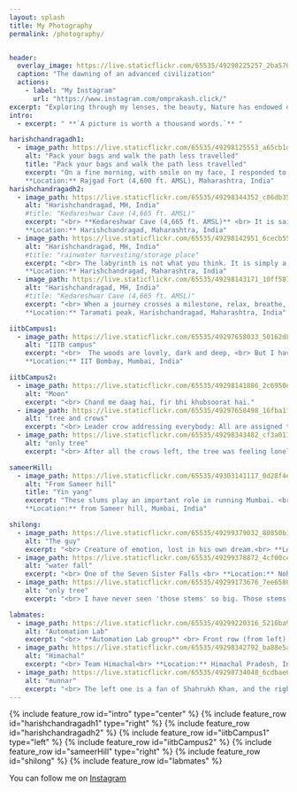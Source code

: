 ```yaml
---
layout: splash
title: My Photography
permalink: /photography/


header:
  overlay_image: https://live.staticflickr.com/65535/49298225257_2ba5702305_h.jpg
  caption: "The dawning of an advanced civilization"
  actions:
    - label: "My Instagram"
      url: "https://www.instagram.com/omprakash.click/"
excerpt: "Exploring through my lenses, the beauty, Nature has endowed us with."
intro: 
  - excerpt: " **`A picture is worth a thousand words.`** "

harishchandragadh1:
  - image_path: https://live.staticflickr.com/65535/49298125553_a65cb1d9fe_o.jpg
    alt: "Pack your bags and walk the path less travelled"
    title: "Pack your bags and walk the path less travelled"
    excerpt: "On a fine morning, with smile on my face, I responded to The Mountain's Call <br> (a still from the end of the night trek) <br>
    **Location:** Rajgad Fort (4,600 ft. AMSL), Maharashtra, India"
harishchandragadh2:
  - image_path: https://live.staticflickr.com/65535/49298344352_c86db35d98_o.jpg
    alt: "Harishchandragad, MH, India"
    #title: "Kedareshwar Cave (4,665 ft. AMSL)"
    excerpt: "<br> **Kedareshwar Cave (4,665 ft. AMSL)** <br> It is said that the pillars were built to depict the four `Yugas` of Life - `Satya Yuga`, `Tretha Yuga`, `Dwapara Yuga` and `Kali Yuga`. When a Yuga comes to the end of its time, one of the pillars is said to break down. And exactly one pillar is left. <br>
    **Location:** Harishchandragad, Maharashtra, India"
  - image_path: https://live.staticflickr.com/65535/49298142951_6cecb55be6_o.jpg
    alt: "Harishchandragad, MH, India"
    #title: "rainwater harvesting/storage place"
    excerpt: "<br> The labyrinth is not what you think. It is simply a rainwater harvesting/storage place. Even in summer, water remains cold.<br>
    **Location:** Harishchandragad, Maharashtra, India"
  - image_path: https://live.staticflickr.com/65535/49298143171_10ff587295_o.jpg
    alt: "Harishchandragad, MH, India"
    #title: "Kedareshwar Cave (4,665 ft. AMSL)"
    excerpt: "<br> When a journey crosses a milestone, relax, breathe, and rejuvenate. Even the setting Sun smilingly peeps and say, see you tomorrow. <br>
    **Location:** Taramati peak, Harishchandragad, Maharashtra, India"

iitbCampus1:
  - image_path: https://live.staticflickr.com/65535/49297658033_50162d838f_o.jpg
    alt: "IITB campus"
    excerpt: "<br>  The woods are lovely, dark and deep, <br> But I have promises to keep, <br> And miles to go before I sleep, <br> And miles to go before I sleep. <br> *- By Robert Frost* <br>
    **Location:** IIT Bombay, Mumbai, India"

iitbCampus2:
  - image_path: https://live.staticflickr.com/65535/49298141886_2c6950e031_o.jpg
    alt: "Moon"
    excerpt: "<br> Chand me daag hai, fir bhi khubsoorat hai."
  - image_path: https://live.staticflickr.com/65535/49297658498_16fba1fac8_o.jpg
    alt: "tree and crows"
    excerpt: "<br> Leader crow addressing everybody: All are assigned their jobs now. Let's move; Sun is coming up."
  - image_path: https://live.staticflickr.com/65535/49298343482_cf3a011149_o.jpg
    alt: "only tree"
    excerpt: "<br> After all the crows left, the tree was feeling lonely. But it is happy because it knows that it is going to see them again tomorrow dawn."

sameerHill:
  - image_path: https://live.staticflickr.com/65535/49303141117_0d28f4e91a_o.jpg
    alt: "From Sameer hill"
    title: "Yin yang"
    excerpt: "These slums play an important role in running Mumbai. <br> कहते है - अमीरी का एहसास तभी होता है, जब गरीबी का अश्तित्व होता है <br> English translation: You feel being rich only when you know the poor exists; You feel happy because you have felt the sorrow earlier. <br>
    **Location:** from Sameer hill, Mumbai, India"

shilong:
  - image_path: https://live.staticflickr.com/65535/49299379032_80850b132a_o.jpg
    alt: "The guy"
    excerpt: "<br> Creature of emotion, lost in his own dream.<br> **Location:** Cherrapunji, Assam, India"
  - image_path: https://live.staticflickr.com/65535/49299378872_4cf00ce3ca_o.jpg
    alt: "water fall"
    excerpt: "<br> One of the Seven Sister Falls <br> **Location:** Nohkalikai Falls, Cherrapunji, Assam, India"
  - image_path: https://live.staticflickr.com/65535/49299173676_7ee658029b_o.jpg
    alt: "only tree"
    excerpt: "<br> I have never seen 'those stems' so big. Those stems are Dalchini (Cinnamon). And The bottles contain something else (honey :)).<br> **Location:** Cherrapunji, Assam, India"

labmates:
  - image_path: https://live.staticflickr.com/65535/49299220316_5216ba97a0_o.jpg
    alt: "Automation Lab"
    excerpt: "<br> **Automation Lab group** <br> Front row (from left): (Prof.) Sharad Bhartiya, Kannan M Moudgalya, Mani Bhushan, Ravindra D Gudi, and Sachin C Patwardhan<br> **Location:** IIT Bombay, Mumbai, India"
  - image_path: https://live.staticflickr.com/65535/49298342792_ba88e5af77_o.jpg
    alt: "Himachal"
    excerpt: "<br> Team Himachal<br> **Location:** Himachal Pradesh, India"
  - image_path: https://live.staticflickr.com/65535/49298734048_6cdbae651b_o.jpg
    alt: "munnar"
    excerpt: "<br> The left one is a fan of Shahrukh Khan, and the right one is a fan of Superman... <br> I presume.<br> **Location:** Munnar, Kerala, India"
---
```

{% include feature_row id="intro" type="center" %}
{% include feature_row id="harishchandragadh1" type="right" %}
{% include feature_row id="harishchandragadh2" %}
{% include feature_row id="iitbCampus1" type="left" %}
{% include feature_row id="iitbCampus2" %}
{% include feature_row id="sameerHill" type="right" %}
{% include feature_row id="shilong" %}
{% include feature_row id="labmates" %}

You can follow me on [Instagram <i class="fab fa-instagram"></i>](https://www.instagram.com/omprakash.click/)
